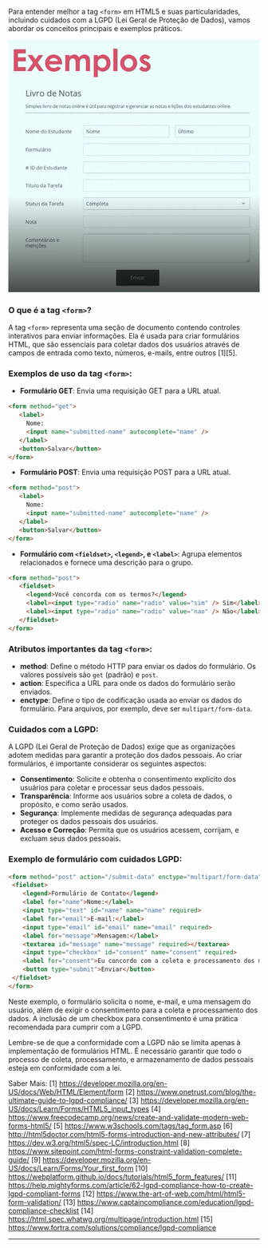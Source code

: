 
Para entender melhor a tag `<form>` em HTML5 e suas particularidades, incluindo cuidados com a LGPD (Lei Geral de Proteção de Dados), vamos abordar os conceitos principais e exemplos práticos.

![Exemplo de formulário](/img/exemplo.png)

### O que é a tag `<form>`?

A tag `<form>` representa uma seção de documento contendo controles interativos para enviar informações. Ela é usada para criar formulários HTML, que são essenciais para coletar dados dos usuários através de campos de entrada como texto, números, e-mails, entre outros [1][5].

### Exemplos de uso da tag `<form>`:

- **Formulário GET**: Envia uma requisição GET para a URL atual.
 ```html
 <form method="get">
    <label>
      Nome:
      <input name="submitted-name" autocomplete="name" />
    </label>
    <button>Salvar</button>
 </form>
 ```
- **Formulário POST**: Envia uma requisição POST para a URL atual.
 ```html
 <form method="post">
    <label>
      Nome:
      <input name="submitted-name" autocomplete="name" />
    </label>
    <button>Salvar</button>
 </form>
 ```
- **Formulário com `<fieldset>`, `<legend>`, e `<label>`**: Agrupa elementos relacionados e fornece uma descrição para o grupo.
 ```html
 <form method="post">
    <fieldset>
      <legend>Você concorda com os termos?</legend>
      <label><input type="radio" name="radio" value="sim" /> Sim</label>
      <label><input type="radio" name="radio" value="nao" /> Não</label>
    </fieldset>
 </form>
 ```

### Atributos importantes da tag `<form>`:

- **method**: Define o método HTTP para enviar os dados do formulário. Os valores possíveis são `get` (padrão) e `post`.
- **action**: Especifica a URL para onde os dados do formulário serão enviados.
- **enctype**: Define o tipo de codificação usada ao enviar os dados do formulário. Para arquivos, por exemplo, deve ser `multipart/form-data`.

### Cuidados com a LGPD:

A LGPD (Lei Geral de Proteção de Dados) exige que as organizações adotem medidas para garantir a proteção dos dados pessoais. Ao criar formulários, é importante considerar os seguintes aspectos:

- **Consentimento**: Solicite e obtenha o consentimento explícito dos usuários para coletar e processar seus dados pessoais.
- **Transparência**: Informe aos usuários sobre a coleta de dados, o propósito, e como serão usados.
- **Segurança**: Implemente medidas de segurança adequadas para proteger os dados pessoais dos usuários.
- **Acesso e Correção**: Permita que os usuários acessem, corrijam, e excluam seus dados pessoais.

### Exemplo de formulário com cuidados LGPD:

```html
<form method="post" action="/submit-data" enctype="multipart/form-data">
 <fieldset>
    <legend>Formulário de Contato</legend>
    <label for="name">Nome:</label>
    <input type="text" id="name" name="name" required>
    <label for="email">E-mail:</label>
    <input type="email" id="email" name="email" required>
    <label for="message">Mensagem:</label>
    <textarea id="message" name="message" required></textarea>
    <input type="checkbox" id="consent" name="consent" required>
    <label for="consent">Eu concordo com a coleta e processamento dos meus dados pessoais.</label>
    <button type="submit">Enviar</button>
 </fieldset>
</form>
```

Neste exemplo, o formulário solicita o nome, e-mail, e uma mensagem do usuário, além de exigir o consentimento para a coleta e processamento dos dados. A inclusão de um checkbox para consentimento é uma prática recomendada para cumprir com a LGPD.

Lembre-se de que a conformidade com a LGPD não se limita apenas à implementação de formulários HTML. É necessário garantir que todo o processo de coleta, processamento, e armazenamento de dados pessoais esteja em conformidade com a lei.

Saber Mais:
[1] https://developer.mozilla.org/en-US/docs/Web/HTML/Element/form
[2] https://www.onetrust.com/blog/the-ultimate-guide-to-lgpd-compliance/
[3] https://developer.mozilla.org/en-US/docs/Learn/Forms/HTML5_input_types
[4] https://www.freecodecamp.org/news/create-and-validate-modern-web-forms-html5/
[5] https://www.w3schools.com/tags/tag_form.asp
[6] http://html5doctor.com/html5-forms-introduction-and-new-attributes/
[7] https://dev.w3.org/html5/spec-LC/introduction.html
[8] https://www.sitepoint.com/html-forms-constraint-validation-complete-guide/
[9] https://developer.mozilla.org/en-US/docs/Learn/Forms/Your_first_form
[10] https://webplatform.github.io/docs/tutorials/html5_form_features/
[11] https://help.mightyforms.com/article/62-lgpd-compliance-how-to-create-lgpd-compliant-forms
[12] https://www.the-art-of-web.com/html/html5-form-validation/
[13] https://www.captaincompliance.com/education/lgpd-compliance-checklist
[14] https://html.spec.whatwg.org/multipage/introduction.html
[15] https://www.fortra.com/solutions/compliance/lgpd-compliance
___
